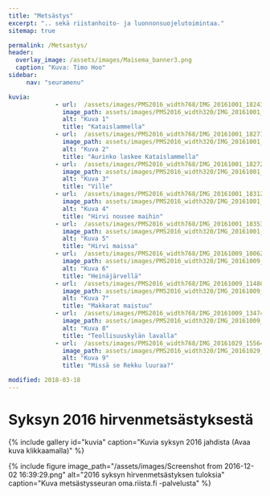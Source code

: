 ```yaml
---
title: "Metsästys"
excerpt: ".. sekä riistanhoito- ja luonnonsuojelutoimintaa."
sitemap: true

permalink: /Metsastys/
header:
  overlay_image: /assets/images/Maisema_banner3.png
  caption: "Kuva: Timo Hoo"
sidebar:
     nav: "seuramenu"

kuvia:
             - url:  /assets/images/PMS2016_width768/IMG_20161001_182431.jpg
               image_path: assets/images/PMS2016_width320/IMG_20161001_182431.jpg
               alt: "Kuva 1"
               title: "Kataislammella"
             - url:  /assets/images/PMS2016_width768/IMG_20161001_182718.jpg
               image_path: assets/images/PMS2016_width320/IMG_20161001_182718.jpg
               alt: "Kuva 2"
               title: "Aurinko laskee Kataislammella"
             - url:  /assets/images/PMS2016_width768/IMG_20161001_182723.jpg
               image_path: assets/images/PMS2016_width320/IMG_20161001_182723.jpg
               alt: "Kuva 3"
               title: "Ville"
             - url:  /assets/images/PMS2016_width768/IMG_20161001_183121.jpg
               image_path: assets/images/PMS2016_width320/IMG_20161001_183121.jpg
               alt: "Kuva 4"
               title: "Hirvi nousee maihin"
             - url:  /assets/images/PMS2016_width768/IMG_20161001_183538.jpg
               image_path: assets/images/PMS2016_width320/IMG_20161001_183538.jpg
               alt: "Kuva 5"
               title: "Hirvi maissa"
             - url:  /assets/images/PMS2016_width768/IMG_20161009_100620.jpg
               image_path: assets/images/PMS2016_width320/IMG_20161009_100620.jpg
               alt: "Kuva 6"
               title: "Heinäjärvellä"
             - url:  /assets/images/PMS2016_width768/IMG_20161009_114808.jpg
               image_path: assets/images/PMS2016_width320/IMG_20161009_114808.jpg
               alt: "Kuva 7"
               title: "Makkarat maistuu"
             - url:  /assets/images/PMS2016_width768/IMG_20161009_134742.jpg
               image_path: assets/images/PMS2016_width320/IMG_20161009_134742.jpg
               alt: "Kuva 8"
               title: "Teollisuuskylän lavalla"
             - url:  /assets/images/PMS2016_width768/IMG_20161029_155646.jpg
               image_path: assets/images/PMS2016_width320/IMG_20161029_155646.jpg
               alt: "Kuva 9"
               title: "Missä se Rekku luuraa?"

modified: 2018-03-18
---
```


# Syksyn 2016 hirvenmetsästyksestä

{% include gallery id="kuvia" caption="Kuvia syksyn 2016 jahdista (Avaa kuva klikkaamalla)" %}

{% include figure image_path="/assets/images/Screenshot from 2016-12-02 16:39:29.png" alt="2016 syksyn hirvenmetsästyksen tuloksia" caption="Kuva metsästysseuran oma.riista.fi -palvelusta" %}
